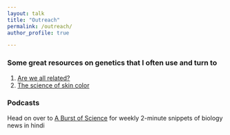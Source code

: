 ```yaml
---
layout: talk
title: "Outreach"
permalink: /outreach/
author_profile: true

---
```


### Some great resources on genetics that I often use and turn to
1. [Are we all related?](https://ed.ted.com/best_of_web/qRqRiz5q)
2. [The science of skin color](https://blog.ed.ted.com/2016/03/22/the-science-of-skin-color-in-ted-ed-gifs/)

### Podcasts
Head on over to [A Burst of Science](www.shwetaramdas.github.io/burstofscience) for weekly 2-minute snippets of biology news in hindi
